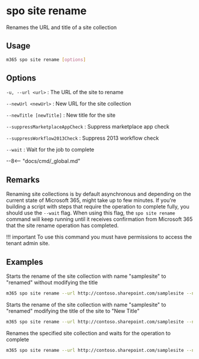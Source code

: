 # spo site rename

Renames the URL and title of a site collection

## Usage

```sh
m365 spo site rename [options]
```

## Options

`-u, --url <url>`
: The URL of the site to rename

`--newUrl <newUrl>`
: New URL for the site collection

`--newTitle [newTitle]`
: New title for the site

`--suppressMarketplaceAppCheck`
: Suppress marketplace app check

`--suppressWorkflow2013Check`
: Suppress 2013 workflow check

`--wait`
: Wait for the job to complete

--8<-- "docs/cmd/_global.md"

## Remarks

Renaming site collections is by default asynchronous and depending on the current state of Microsoft 365, might take up to few minutes. If you're building a script with steps that require the operation to complete fully, you should use the `--wait` flag. When using this flag, the `spo site rename` command  will keep running until it receives confirmation from Microsoft 365 that the site rename operation has completed.

!!! important
    To use this command you must have permissions to access the tenant admin site.
    
## Examples

Starts the rename of the site collection with name "samplesite" to "renamed" without modifying the title

```sh
m365 spo site rename --url http://contoso.sharepoint.com/samplesite --newUrl http://contoso.sharepoint.com/renamed
```

Starts the rename of the site collection with name "samplesite" to "renamed" modifying the title of the site to "New Title"

```sh
m365 spo site rename --url http://contoso.sharepoint.com/samplesite --newUrl http://contoso.sharepoint.com/renamed --newTitle "New Title"
```

Renames the specified site collection and waits for the operation to complete

```sh
m365 spo site rename --url http://contoso.sharepoint.com/samplesite --newUrl http://contoso.sharepoint.com/renamed --newTitle "New Title" --wait
```
